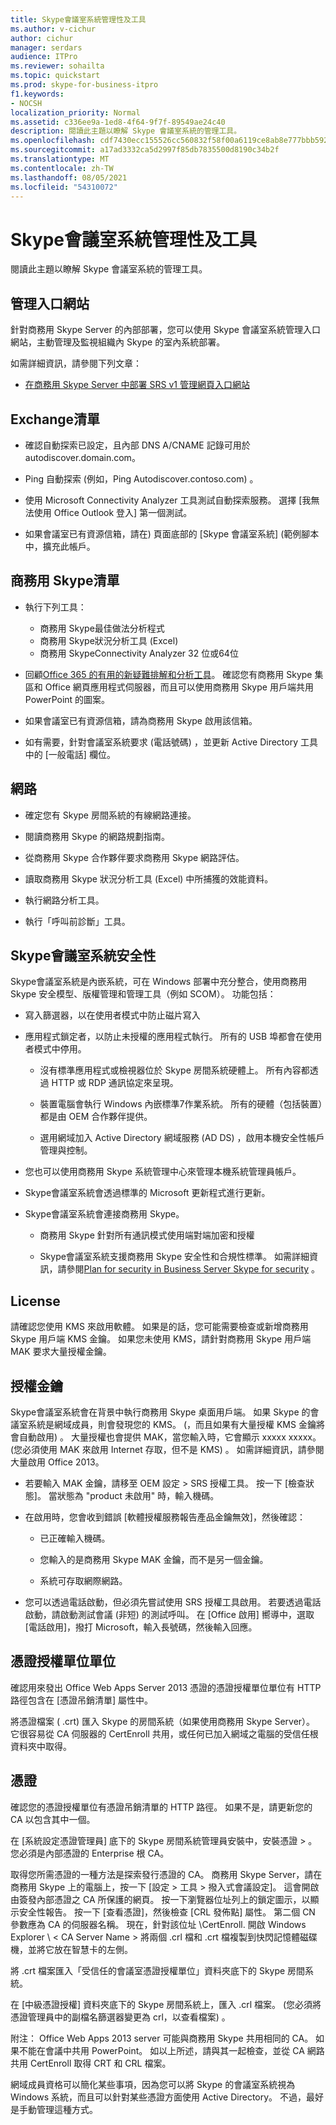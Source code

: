 ```yaml
---
title: Skype會議室系統管理性及工具
ms.author: v-cichur
author: cichur
manager: serdars
audience: ITPro
ms.reviewer: sohailta
ms.topic: quickstart
ms.prod: skype-for-business-itpro
f1.keywords:
- NOCSH
localization_priority: Normal
ms.assetid: c336ee9a-1ed8-4f64-9f7f-89549ae24c40
description: 閱讀此主題以瞭解 Skype 會議室系統的管理工具。
ms.openlocfilehash: cdf7430ecc155526cc560832f58f00a6119ce8ab8e777bbb592cba205c0407f9
ms.sourcegitcommit: a17ad3332ca5d2997f85db7835500d8190c34b2f
ms.translationtype: MT
ms.contentlocale: zh-TW
ms.lasthandoff: 08/05/2021
ms.locfileid: "54310072"
---
```

# <a name="skype-room-system-manageability-and-tools"></a>Skype會議室系統管理性及工具
 
閱讀此主題以瞭解 Skype 會議室系統的管理工具。
  
## <a name="administrative-portal"></a>管理入口網站

針對商務用 Skype Server 的內部部署，您可以使用 Skype 會議室系統管理入口網站，主動管理及監視組織內 Skype 的室內系統部署。
  
如需詳細資訊，請參閱下列文章：
  
- [在商務用 Skype Server 中部署 SRS v1 管理網頁入口網站](../deploy-conferencing/room-system-v1-administrative-web-portal.md)
    
  
## <a name="exchange-checklist"></a>Exchange清單

- 確認自動探索已設定，且內部 DNS A/CNAME 記錄可用於 autodiscover.domain.com。
    
- Ping 自動探索 (例如，Ping Autodiscover.contoso.com) 。
    
- 使用 Microsoft Connectivity Analyzer 工具測試自動探索服務。 選擇 [我無法使用 Office Outlook 登入] 第一個測試。
    
- 如果會議室已有資源信箱，請在) 頁面底部的 [Skype 會議室系統] (範例腳本中，擴充此帳戶。
    
## <a name="skype-for-business-checklist"></a>商務用 Skype清單

- 執行下列工具：
    
  - 商務用 Skype最佳做法分析程式     
  - 商務用 Skype狀況分析工具 (Excel)     
  - 商務用 SkypeConnectivity Analyzer 32 位或64位
    
- 回顧[Office 365 的有用的新疑難排解和分析工具](/archive/blogs/educloud/useful-new-troubleshooting-and-analysis-tools-for-office-365)。 確認您有商務用 Skype 集區和 Office 網頁應用程式伺服器，而且可以使用商務用 Skype 用戶端共用 PowerPoint 的圖案。
    
- 如果會議室已有資源信箱，請為商務用 Skype 啟用該信箱。
    
- 如有需要，針對會議室系統要求 (電話號碼) ，並更新 Active Directory 工具中的 [一般電話] 欄位。
    
## <a name="network"></a>網路

- 確定您有 Skype 房間系統的有線網路連接。
    
- 閱讀商務用 Skype 的網路規劃指南。
    
- 從商務用 Skype 合作夥伴要求商務用 Skype 網路評估。
    
- 讀取商務用 Skype 狀況分析工具 (Excel) 中所捕獲的效能資料。
    
- 執行網路分析工具。
    
- 執行「呼叫前診斷」工具。
    
## <a name="skype-room-system-security"></a>Skype會議室系統安全性

Skype會議室系統是內嵌系統，可在 Windows 部署中充分整合，使用商務用 Skype 安全模型、版權管理和管理工具（例如 SCOM）。 功能包括：
  
- 寫入篩選器，以在使用者模式中防止磁片寫入 
    
- 應用程式鎖定者，以防止未授權的應用程式執行。 所有的 USB 埠都會在使用者模式中停用。
    
  - 沒有標準應用程式或檢視器位於 Skype 房間系統硬體上。 所有內容都透過 HTTP 或 RDP 通訊協定來呈現。
    
  - 裝置電腦會執行 Windows 內嵌標準7作業系統。 所有的硬體（包括裝置）都是由 OEM 合作夥伴提供。
    
  - 選用網域加入 Active Directory 網域服務 (AD DS) ，啟用本機安全性帳戶管理與控制。
    
- 您也可以使用商務用 Skype 系統管理中心來管理本機系統管理員帳戶。
    
- Skype會議室系統會透過標準的 Microsoft 更新程式進行更新。
    
- Skype會議室系統會連接商務用 Skype。
    
  - 商務用 Skype 針對所有通訊模式使用端對端加密和授權
    
  - Skype會議室系統支援商務用 Skype 安全性和合規性標準。 如需詳細資訊，請參閱[Plan for security in Business Server Skype for security](../../plan-your-deployment/security/security.md) 。
    
## <a name="license"></a>License

請確認您使用 KMS 來啟用軟體。 如果是的話，您可能需要檢查或新增商務用 Skype 用戶端 KMS 金鑰。 如果您未使用 KMS，請針對商務用 Skype 用戶端 MAK 要求大量授權金鑰。
  
## <a name="license-keys"></a>授權金鑰

Skype會議室系統會在背景中執行商務用 Skype 桌面用戶端。 如果 Skype 的會議室系統是網域成員，則會發現您的 KMS。  (，而且如果有大量授權 KMS 金鑰將會自動啟用) 。 大量授權也會提供 MAK，當您輸入時，它會顯示 xxxxx xxxxx。  (您必須使用 MAK 來啟用 Internet 存取，但不是 KMS) 。 如需詳細資訊，請參閱大量啟用 Office 2013。
  
- 若要輸入 MAK 金鑰，請移至 OEM 設定 \> SRS 授權工具。 按一下 [檢查狀態]。 當狀態為 "product 未啟用" 時，輸入機碼。
    
- 在啟用時，您會收到錯誤 [軟體授權服務報告產品金鑰無效]，然後確認：
    
  - 已正確輸入機碼。
    
  - 您輸入的是商務用 Skype MAK 金鑰，而不是另一個金鑰。
    
  - 系統可存取網際網路。
    
- 您可以透過電話啟動，但必須先嘗試使用 SRS 授權工具啟用。 若要透過電話啟動，請啟動測試會議 (非短) 的測試呼叫。 在 [Office 啟用] 嚮導中，選取 [電話啟用]，撥打 Microsoft，輸入長號碼，然後輸入回應。
    
## <a name="certificate-authority"></a>憑證授權單位單位

確認用來發出 Office Web Apps Server 2013 憑證的憑證授權單位單位有 HTTP 路徑包含在 [憑證吊銷清單] 屬性中。
  
將憑證檔案 ( .crt) 匯入 Skype 的房間系統（如果使用商務用 Skype Server）。 它很容易從 CA 伺服器的 CertEnroll 共用，或任何已加入網域之電腦的受信任根資料夾中取得。
  
## <a name="certificates"></a>憑證

確認您的憑證授權單位有憑證吊銷清單的 HTTP 路徑。 如果不是，請更新您的 CA 以包含其中一個。
  
在 [系統設定憑證管理員] 底下的 Skype 房間系統管理員安裝中，安裝憑證 \> 。 您必須是內部憑證的 Enterprise 根 CA。
  
取得您所需憑證的一種方法是探索發行憑證的 CA。 商務用 Skype Server，請在商務用 Skype 上的電腦上，按一下 [設定 \> 工具 \> 撥入式會議設定]。 這會開啟由簽發內部憑證之 CA 所保護的網頁。 按一下瀏覽器位址列上的鎖定圖示，以顯示安全性報告。 按一下 [查看憑證]，然後檢查 [CRL 發佈點] 屬性。 第二個 CN 參數應為 CA 的伺服器名稱。 現在，針對該位址 \CertEnroll. 開啟 Windows Explorer \\ \< CA Server Name \> 將兩個 .crl 檔和 .crt 檔複製到快閃記憶體磁碟機，並將它放在智慧卡的左側。
  
將 .crt 檔案匯入「受信任的會議室憑證授權單位」資料夾底下的 Skype 房間系統。
  
在 [中級憑證授權] 資料夾底下的 Skype 房間系統上，匯入 .crl 檔案。  (您必須將憑證管理員中的副檔名篩選器變更為 crl，以查看檔案) 。
  
附注： Office Web Apps 2013 server 可能與商務用 Skype 共用相同的 CA。 如果不能在會議中共用 PowerPoint。 如以上所述，請與其一起檢查，並從 CA 網路共用 CertEnroll 取得 CRT 和 CRL 檔案。 
  
網域成員資格可以簡化某些事項，因為您可以將 Skype 的會議室系統視為 Windows 系統，而且可以針對某些憑證方面使用 Active Directory。 不過，最好是手動管理這種方式。
